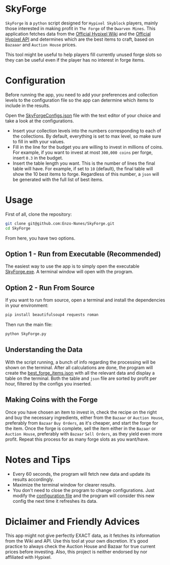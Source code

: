 # SkyForge
`SkyForge` is a `python` script designed for `Hypixel Skyblock` players, mainly those interested in making profit in `The Forge` of the `Dwarven Mines`.
This application fetches data from the [Official Hypixel Wiki](https://wiki.hypixel.net/The_Forge) and the [Official Hypixel API](https://api.hypixel.net)
and determines which are the best items to craft, based on `Bazaaar` and `Auction House` prices.

This tool might be useful to help players fill currently unused forge slots so they can be useful even if the player has no interest in forge items.

# Configuration
Before running the app, you need to add your preferences and collection levels to the configuration file so the app can determine which items to include in the results.

Open the [SkyForgeConfigs.json](SkyForgeConfigs.json) file with the text editor of your choice and take a look at the configurations.
- Insert your collection levels into the numbers corresponding to each of the collections. By default, everything is set to max level, so make sure to fill in with your values.
- Fill in the line for the budget you are willing to invest in millions of coins. For example, if you want to invest at most `300,000 coins` per forge, insert `0.3` in the budget.
- Insert the table length you want. This is the number of lines the final table will have. For example, if set to `10` (default), the final table will show the 10 best items to forge. Regardless of this number, a `json` will be generated with the full list of best items.

# Usage
First of all, clone the repository:
```bash
git clone git@github.com:Enzo-Nunes/SkyForge.git
cd SkyForge
```
From here, you have two options.

## Option 1 - Run from Executable (Recommended)
The easiest way to use the app is to simply open the executable [SkyForge.exe](SkyForge.exe). A terminal window will open with the program.

## Option 2 - Run From Source
If you want to run from source, open a terminal and install the dependencies in your environment:
```bash
pip install beautifulsoup4 requests roman
```
Then run the main file:
```bash
python SkyForge.py
```
## Understanding the Data
With the script running, a bunch of info regarding the processing will be shown on the terminal. After all calculations are done, the program will create the [best_forge_items.json](best_forge_items.json) with all the relevant data and display a table on the terminal. Both the table and `json` file are sorted by profit per hour, filtered by the configs you inserted.

## Making Coins with the Forge
Once you have chosen an item to invest in, check the recipe on the right and buy the necessary ingredients, either from the `Bazaar` or `Auction House`, preferably from `Bazaar` `Buy Orders`, as it's cheaper, and start the forge for the item. Once the forge is complete, sell the item either in the `Bazaar` or `Auction House`, preferably with `Bazaar` `Sell Orders`, as they yield even more profit. Repeat this process for as many forge slots as you want/have.

# Notes and Tips
- Every 60 seconds, the program will fetch new data and update its results accordingly.
- Maximize the terminal window for clearer results.
- You don't need to close the program to change configurations. Just modify the [configuration file](SkyForgeConfigs.json) and the program will consider this new config the next time it refreshes its data.

# Diclaimer and Friendly Advices
This app might not give perfectly EXACT data, as it fetches its information from the Wiki and API. Use this tool at your own discretion. It's good practice to always check the Auction House and Bazaar for true current prices before investing. Also, this project is neither endorsed by nor affiliated with Hypixel.